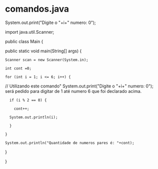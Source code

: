 # comandos.java
System.out.print("Digite o "+i+" numero: 0");

import java.util.Scanner;



public class Main {



  public static void main(String[] args) {

    Scanner scan = new Scanner(System.in);

    int cont =0;

    for (int i = 1; i <= 6; i++) {

// Utilizando este comando" System.out.print("Digite o "+i+" numero: 0");  será pedido para digitar de 1 até numero 6 que foi declarado acima.



      if (i % 2 == 0) {

        cont++;

      System.out.println(i);

      }

    }

    System.out.println("Quantidade de numeros pares é: "+cont);

  }

}
